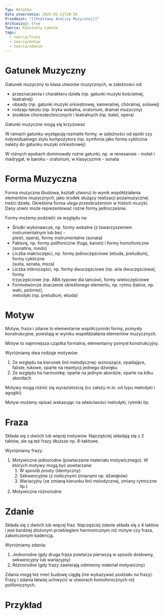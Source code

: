 ```yaml
---
Typ: Notatka
Data utworzenia: 2025-05-11T20:58
Przedmiot: "[[Podstawy Analizy Muzycznej]]"
Archiwizuj: true
Twórca: Konstanty Lamcha
tags:
  - teoria/fraza
  - teoria/motyw
  - teoria/zdanie
---
```

# Gatunek Muzyczny

Gatunek muzyczny to klasa utworów muzycznych, w zależności od:

- przeznaczenia i charakteru dzieła (np. gatunki muzyki kościelnej, teatralnej)
- obsady (np. gatunki muzyki orkiestrowej, kameralnej, chóralnej, solowej)
- rodzaju tekstu (np. liryka wokalna, oratorium, dramat muzyczny)
- środków choreotechnicznych i teatralnych (np. balet, opera)

Gatunki muzyczne mogą się krzyżować

W ramach gatunku występują rozmaite formy, w zależności od epoki czy indywidualnego stylu kompozytora (np. symfonia jako forma cykliczna należy do gatunku muzyki orkiestrowej)

W różnych epokach dominowały rożne gatunki, np. w renesansie - motet i madrygał, w baroku - oratorium, w klasycyzmie - sonata

# Forma Muzyczna

Forma muzyczna (budowa, kształt utworu) to wynik współdziałania elementów muzycznych, jako środek służący realizacji pozamuzycznej treści dzieła. Określona forma ulega przeobrażeniom w historii muzyki. Dany utwór może reprezentować rożne formy jednocześnie.

Formy możemy podzielić ze względu na:

- Środki wykonawcze, np. formy wokalne (z towarzyszeniem instrumentalnym lub bez -  
    pieśń, opera), formy instrumentalne (sonata)
- Fakturę, np. formy polifoniczne (fuga, kanon) i formy homofoniczne (sonatina, rondo)
- Liczba makroczęści, np. formy jednoczęściowe (etiuda, preludium), formy cykliczne  
    (suita, sonata, msza)
- Liczba mikroczęści, np. formy dwuczęściowe (np. aria dwuczęściowa), formy  
    trzyczęściowe (np. ABA typowe dla tańców), formy wieloczęściowe
- Formotwórcze znaczenie określonego elementu, np. rytmu (tańce, np. walc, polonez),  
    melodyki (np. preludium, etiuda)

# Motyw

Motyw, fraza i zdanie to elementarne współczynniki formy, pomysły konstrukcyjne, powstają w wyniku współdziałania elementów muzycznych.

Motyw to najmniejsza cząstka formalna, elementarny pomysł konstrukcyjny.

Wyróżniamy dwa rodzaje motywów:

1. Ze względu na kierunek linii melodycznej: wznoszące, opadające, faliste, łukowe, oparte na repetycji jednego dźwięku
2. Ze względu ha harmonikę: oparte na jednym akordzie, oparte na kilku akordach

Motywy mogą różnić się wyrazistością (co zależy m.in. od typu melodyki i agogiki)

Motyw możemy opisać wskazując na właściwości melodyki, rytmiki itp.

# Fraza

Składa się z dwóch lub więcej motywów. Najczęściej składają się z 2 taktów, ale są też frazy dłuższe np. 8-taktowe.

Wyróżniamy frazy:

1. Motywiczne jednorodne (powtarzanie materiału motywicznego). W których motywy mogą być powtarzane:
    1. W sposób prosty (identyczny)
    2. Sekwencyjnie (z nielicznymi zmianami np. dźwięków)
    3. Wariacyjny (ze zmianą kierunku linii melodycznej, zmiany rytmiczne itp.)
2. Motywiczne różnorodne

# Zdanie

Składa się z dwóch lub więcej fraz. Najczęściej zdanie składa się z 4 taktów i jest bardziej złożonym przebiegiem harmonicznym niż motyw czy fraza, zakończonym kadencją.

Wyróżniamy zdania:

1. Jednorodne (gdy druga fraza powtarza pierwszą w sposób dosłowny,  
    sekwencyjny lub wariacyjny)
2. Różnorodne (gdy frazy zawierają odmienny materiał motywiczny)

Zdania mogą też mieć budowę ciągłą (nie wykazywać podziału na frazy). Frazy i zdania łatwiej uchwycić w utworach homofonicznych niż polifonicznych.

# Przykład